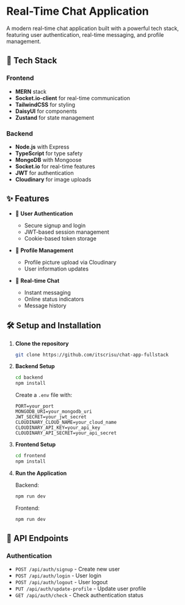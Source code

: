 # Real-Time Chat Application

A modern real-time chat application built with a powerful tech stack, featuring user authentication, real-time messaging, and profile management.

## 🚀 Tech Stack

### Frontend
- **MERN** stack
- **Socket.io-client** for real-time communication
- **TailwindCSS** for styling
- **DaisyUI** for components
- **Zustand** for state management

### Backend
- **Node.js** with Express
- **TypeScript** for type safety
- **MongoDB** with Mongoose
- **Socket.io** for real-time features
- **JWT** for authentication
- **Cloudinary** for image uploads

## ✨ Features

- 🔐 **User Authentication**
  - Secure signup and login
  - JWT-based session management
  - Cookie-based token storage
  
- 👤 **Profile Management**
  - Profile picture upload via Cloudinary
  - User information updates
  
- 💬 **Real-time Chat**
  - Instant messaging
  - Online status indicators
  - Message history

## 🛠️ Setup and Installation

1. **Clone the repository**
   ```bash
   git clone https://github.com/itscrisu/chat-app-fullstack
   ```

2. **Backend Setup**
   ```bash
   cd backend
   npm install
   ```
   Create a `.env` file with:
   ```
   PORT=your_port
   MONGODB_URI=your_mongodb_uri
   JWT_SECRET=your_jwt_secret
   CLOUDINARY_CLOUD_NAME=your_cloud_name
   CLOUDINARY_API_KEY=your_api_key
   CLOUDINARY_API_SECRET=your_api_secret
   ```

3. **Frontend Setup**
   ```bash
   cd frontend
   npm install
   ```

4. **Run the Application**
   
   Backend:
   ```bash
   npm run dev
   ```
   
   Frontend:
   ```bash
   npm run dev
   ```

## 📝 API Endpoints

### Authentication
- `POST /api/auth/signup` - Create new user
- `POST /api/auth/login` - User login
- `POST /api/auth/logout` - User logout
- `PUT /api/auth/update-profile` - Update user profile
- `GET /api/auth/check` - Check authentication status
